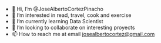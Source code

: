 - 👋 Hi, I’m @JoseAlbertoCortezPinacho
- 👀 I’m interested in read, travel, cook and exercise
- 🌱 I’m currently learning Data Scientist
- 💞️ I’m looking to collaborate on interesting proyects
- 📫 How to reach me at email josealbertocortez@gmail.com

